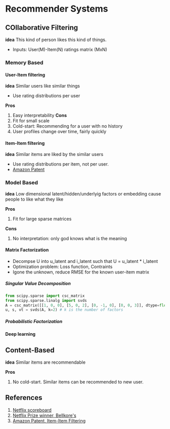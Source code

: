 # Recommender Systems

## COllaborative Filtering
**idea** This kind of person likes this kind of things.

- Inputs: User(M)-Item(N) ratings matrix (MxN) 

### Memory Based

#### User-Item filtering
**idea** Similar users like similar things
- Use rating distributions per user

**Pros**
1. Easy interpretability
**Cons**
1. Fit for small scale 
2. Cold-start: Recommending for a user with no history  
3. User profiles change over time, fairly quickly


#### Item-Item filtering <a name="item-item-filt-amazon"></a>
**idea** Similar items are liked by the similar users
- Use rating distributions per item, not per user.
- [Amazon Patent](item-item-filt-amazon)
### Model Based
**idea** Low dimensional latent/hidden/underlyig factors or embedding cause people to like what they like 

**Pros**
1. Fit for large sparse matrices

**Cons** 
1. No interpretation: only god knows what is the meaning

#### Matrix Factorization
- Decompse U into u_latent and i_latent such that U = u_latent * i_latent
- Optimization problem: Loss function, Contraints
- Igone the unknown, reduce RMSE for the known user-item matrix
##### Singular Value Decomposition
```py
from scipy.sparse import csc_matrix
from scipy.sparse.linalg import svds
A = csc_matrix([[1, 0, 0], [5, 0, 2], [0, -1, 0], [0, 0, 3]], dtype=float)
u, s, vt = svds(A, k=2) # k is the number of factors
```

##### Probabilistic Factorization
#### Deep learning
## Content-Based 
**idea** Similar items are recommendable

**Pros** 
1. No cold-start. Similar items can be recommended to new user. 

## References
1. [Netflix scoreboard](https://www.netflixprize.com/leaderboard.html)
2. [Netflix Prize winner, Bellkore's](https://www.netflixprize.com/assets/GrandPrize2009_BPC_BellKor.pdf)
3. [Amazon Patent, Item-Item Filtering](https://patents.google.com/patent/US6266649) <a name="item-item-filt-amazon"></a>
